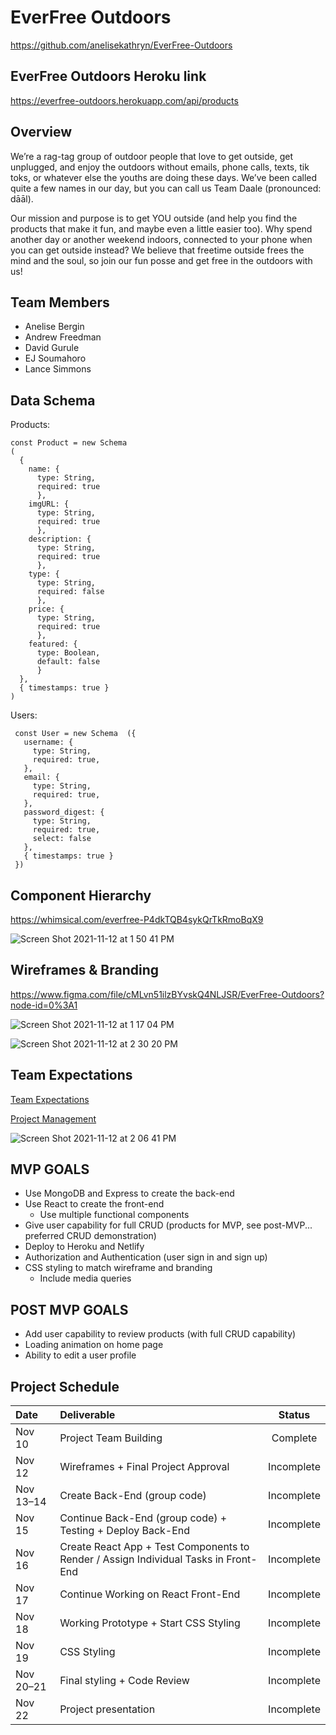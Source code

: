 # EverFree Outdoors

https://github.com/anelisekathryn/EverFree-Outdoors

## EverFree Outdoors Heroku link

https://everfree-outdoors.herokuapp.com/api/products

## Overview

We’re a rag-tag group of outdoor people that love to get outside, get unplugged, and enjoy the outdoors without emails, phone calls, texts, tik toks, or whatever else the youths are doing these days. We’ve been called quite a few names in our day, but you can call us Team Daale (pronounced: dāāl). 

Our mission and purpose is to get YOU outside (and help you find the products that make it fun, and maybe even a little easier too). Why spend another day or another weekend indoors, connected to your phone when you can get outside instead? We believe that freetime outside frees the mind and the soul, so join our fun posse and get free in the outdoors with us!

## Team Members
- Anelise Bergin
- Andrew Freedman
- David Gurule
- EJ Soumahoro
- Lance Simmons

## Data Schema

Products:
```
const Product = new Schema
(
  {
    name: { 
      type: String, 
      required: true 
      },
    imgURL: { 
      type: String, 
      required: true 
      },
    description: { 
      type: String, 
      required: true 
      },
    type: { 
      type: String, 
      required: false  
      },
    price: { 
      type: String, 
      required: true 
      },
    featured: { 
      type: Boolean, 
      default: false
      }  
  },
  { timestamps: true }
)
```

Users:
```
 const User = new Schema  ({
   username: {
     type: String,
     required: true,
   },
   email: {
     type: String,
     required: true,
   },
   password_digest: {
     type: String,
     required: true,
     select: false
   },
   { timestamps: true }
 })

```

## Component Hierarchy

https://whimsical.com/everfree-P4dkTQB4sykQrTkRmoBqX9

![Screen Shot 2021-11-12 at 1 50 41 PM](https://user-images.githubusercontent.com/90531123/141532906-6f8046d3-b26d-4457-921f-234126942273.png)

## Wireframes & Branding

https://www.figma.com/file/cMLvn51ilzBYvskQ4NLJSR/EverFree-Outdoors?node-id=0%3A1

![Screen Shot 2021-11-12 at 1 17 04 PM](https://user-images.githubusercontent.com/90531123/141529286-a175ae3c-1e1a-469b-8158-86de37ed976b.png)

![Screen Shot 2021-11-12 at 2 30 20 PM](https://user-images.githubusercontent.com/90531123/141536904-64191867-03b6-4d4b-a387-c8ba05fbf0a3.png)

## Team Expectations

[Team Expectations](https://docs.google.com/document/d/1cJsnRTeMD8zwStb7M6jFdcLx1ro5UoGyzrmQ1iOCzB0/edit?usp=sharing)

[Project Management](https://app.asana.com/0/1201354529674099/timeline)

![Screen Shot 2021-11-12 at 2 06 41 PM](https://user-images.githubusercontent.com/90531123/141534512-c6c6013e-652d-4d28-a783-2849c552c9a0.png)

## MVP GOALS
- Use MongoDB and Express to create the back-end
- Use React to create the front-end
    - Use multiple functional components
- Give user capability for full CRUD (products for MVP, see post-MVP... preferred CRUD demonstration)
- Deploy to Heroku and Netlify
- Authorization and Authentication (user sign in and sign up)
- CSS styling to match wireframe and branding
    - Include media queries

## POST MVP GOALS
- Add user capability to review products (with full CRUD capability)
- Loading animation on home page
- Ability to edit a user profile

## Project Schedule

| Date         | Deliverable                                                                             |   Status     |
| :----------- | :-------------------------------------------------------------------------------------- | :----------: |
| Nov 10       | Project Team Building                                                                   |  Complete    |
| Nov 12       | Wireframes + Final Project Approval                                                     |  Incomplete  |
| Nov 13–14    | Create Back-End (group code)                                                            |  Incomplete  |
| Nov 15       | Continue Back-End (group code) + Testing + Deploy Back-End                              |  Incomplete  |
| Nov 16       | Create React App + Test Components to Render / Assign Individual Tasks in Front-End     |  Incomplete  |
| Nov 17       | Continue Working on React Front-End                                                     |  Incomplete  |
| Nov 18       | Working Prototype + Start CSS Styling                                                   |  Incomplete  |
| Nov 19       | CSS Styling                                                                             |  Incomplete  |
| Nov 20–21    | Final styling + Code Review                                                             |  Incomplete  |
| Nov 22       | Project presentation                                                                    |  Incomplete  |

